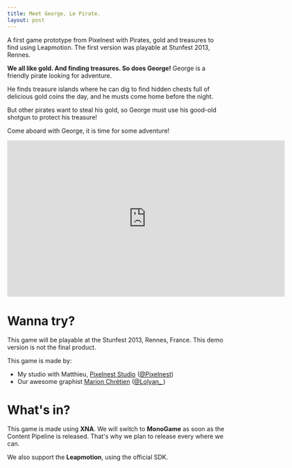 ```yaml
---
title: Meet George, Le Pirate.
layout: post
---
```


A first game prototype from Pixelnest with Pirates, gold and treasures to find using Leapmotion. The first version was playable at Stunfest 2013, Rennes.

**We all like gold. And finding treasures. So does George!**
George is a friendly pirate looking for adventure. 

He finds treasure islands where he can dig to find hidden chests full of delicious gold coins the day, and he musts come home before the night.

But other pirates want to steal his gold, so George must use his good-old shotgun to protect his treasure!

Come aboard with George, it is time for some adventure!

<iframe width="640" height="360" src="http://www.youtube.com/embed/xBU0OXjJko4" frameborder="0" allowfullscreen></iframe>

# Wanna try?

This game will be playable at the Stunfest 2013, Rennes, France. This demo version is not the final product.

This game is made by:

- My studio with Matthieu, [Pixelnest Studio](http://pixelnest.io) ([@Pixelnest](http://twitter.com/Pixelnest))
- Our awesome graphist [Marion Chrétien](http://www.miroir-enchanté.com/) ([@Lolyan_ ](http://twitter.com/Lolyan_))

# What's in?

This game is made using **XNA**. We will switch to **MonoGame** as soon as the Content Pipeline is released. That's why we plan to release every where we can.

We also support the **Leapmotion**, using the official SDK.

